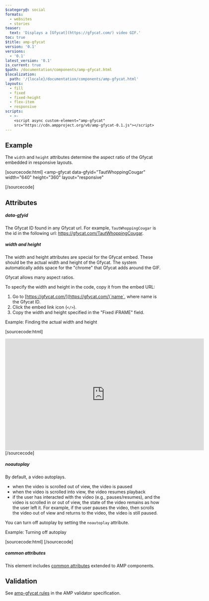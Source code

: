 ```yaml
---
$category@: social
formats:
  - websites
  - stories
teaser:
  text: 'Displays a [Gfycat](https://gfycat.com/) video GIF.'
toc: true
$title: amp-gfycat
version: '0.1'
versions:
  - '0.1'
latest_version: '0.1'
is_current: true
$path: /documentation/components/amp-gfycat.html
$localization:
  path: '/{locale}/documentation/components/amp-gfycat.html'
layouts:
  - fill
  - fixed
  - fixed-height
  - flex-item
  - responsive
scripts:
  - >-
    <script async custom-element="amp-gfycat"
    src="https://cdn.ampproject.org/v0/amp-gfycat-0.1.js"></script>
---
```



<!---
Copyright 2016 The AMP HTML Authors. All Rights Reserved.

Licensed under the Apache License, Version 2.0 (the "License");
you may not use this file except in compliance with the License.
You may obtain a copy of the License at

      http://www.apache.org/licenses/LICENSE-2.0

Unless required by applicable law or agreed to in writing, software
distributed under the License is distributed on an "AS-IS" BASIS,
WITHOUT WARRANTIES OR CONDITIONS OF ANY KIND, either express or implied.
See the License for the specific language governing permissions and
limitations under the License.
-->



## Example

The `width` and `height` attributes determine the aspect ratio of the Gfycat embedded in responsive layouts.

[sourcecode:html]
<amp-gfycat
  data-gfyid="TautWhoppingCougar"
  width="640"
  height="360"
  layout="responsive"
>
</amp-gfycat>
[/sourcecode]

## Attributes

##### data-gfyid

The Gfycat ID found in any Gfycat url. For example, `TautWhoppingCougar` is the id in the following url: https://gfycat.com/TautWhoppingCougar.

##### width and height

The width and height attributes are special for the Gfycat embed. These should be the actual width and height of the Gfycat. The system automatically adds space for the "chrome" that Gfycat adds around the GIF.

Gfycat allows many aspect ratios.

To specify the width and height in the code, copy it from the embed URL:

1. Go to [https://gfycat.com/](https://gfycat.com/)`name`, where name is the Gfycat ID.
2. Click the embed link icon (`</>`).
3. Copy the width and height specified in the "Fixed iFRAME" field.

Example: Finding the actual width and height

[sourcecode:html]
<iframe
  src="https://gfycat.com/ifr/TautWhoppingCougar"
  frameborder="0"
  scrolling="no"
  width="640"
  height="360"
  allowfullscreen
>
</iframe>
[/sourcecode]

##### noautoplay

By default, a video autoplays.

- when the video is scrolled out of view, the video is paused
- when the video is scrolled into view, the video resumes playback
- if the user has interacted with the video (e.g., pauses/resumes), and the video is scrolled in or out of view, the state of the video remains as how the user left it. For example, if the user pauses the video, then scrolls the video out of view and returns to the video, the video is still paused.

You can turn off autoplay by setting the `noautoplay` attribute.

Example: Turning off autoplay

[sourcecode:html]
<amp-gfycat data-gfyid="TautWhoppingCougar" width="640" height="360" noautoplay>
</amp-gfycat>
[/sourcecode]

##### common attributes

This element includes [common attributes](https://amp.dev/documentation/guides-and-tutorials/learn/common_attributes) extended to AMP components.

## Validation

See [amp-gfycat rules](https://github.com/ampproject/amphtml/blob/master/extensions/amp-gfycat/validator-amp-gfycat.protoascii) in the AMP validator specification.